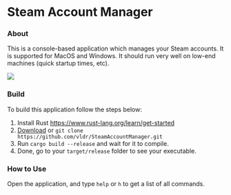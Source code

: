 # Steam Account Manager
### About
This is a console-based application which manages your Steam accounts. It is supported for MacOS and Windows.
It should run very well on low-end machines (quick startup times, etc).

<img src="http://upx.me/i/3bwxXBO.png" />

### Build
To build this application follow the steps below:
1) Install Rust https://www.rust-lang.org/learn/get-started
2) [Download](https://github.com/vldr/SteamAccountManager/archive/master.zip) or ``git clone https://github.com/vldr/SteamAccountManager.git``
3) Run ``cargo build --release`` and wait for it to compile.
4) Done, go to your ``target/release`` folder to see your executable.

### How to Use
Open the application, and type ``help`` or ``h`` to get a list of all commands.
